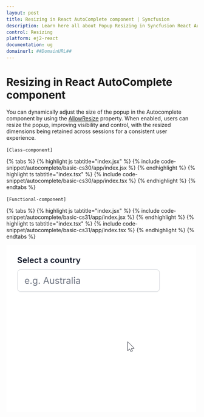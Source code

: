 ```yaml
---
layout: post
title: Resizing in React AutoComplete component | Syncfusion
description: Learn here all about Popup Resizing in Syncfusion React AutoComplete component of Syncfusion Essential JS 2 and more.
control: Resizing 
platform: ej2-react
documentation: ug
domainurl: ##DomainURL##
---
```


# Resizing in React AutoComplete component

You can dynamically adjust the size of the popup in the Autocomplete component by using the [AllowResize](https://ej2.syncfusion.com/react/documentation/api/auto-complete/#allowresize) property. When enabled, users can resize the popup, improving visibility and control, with the resized dimensions being retained across sessions for a consistent user experience.


`[Class-component]`

{% tabs %}
{% highlight js tabtitle="index.jsx" %}
{% include code-snippet/autocomplete/basic-cs30/app/index.jsx %}
{% endhighlight %}
{% highlight ts tabtitle="index.tsx" %}
{% include code-snippet/autocomplete/basic-cs30/app/index.tsx %}
{% endhighlight %}
{% endtabs %}


`[Functional-component]`

{% tabs %}
{% highlight js tabtitle="index.jsx" %}
{% include code-snippet/autocomplete/basic-cs31/app/index.jsx %}
{% endhighlight %}
{% highlight ts tabtitle="index.tsx" %}
{% include code-snippet/autocomplete/basic-cs31/app/index.tsx %}
{% endhighlight %}
{% endtabs %}



![Resizing in AutoComplete Component](../images/autocomplete-resize.gif)